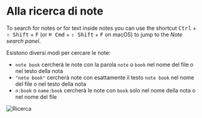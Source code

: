 # Alla ricerca di note

To search for notes or for text inside notes you can use the shortcut <kbd>Ctrl</kbd> + <kbd>⇧ Shift</kbd> + <kbd>F</kbd> (or <kbd>⌘ Cmd</kbd> + <kbd>⇧ Shift</kbd> + <kbd>F</kbd> on macOS) to jump to the _Note search panel_.

Esistono diversi modi per cercare le note:

- `note book` cercherà le note con la parola `note` o `book` nel nome del file o nel testo della nota
- `"note book"` cercherà note con esattamente il testo `note book` nel nome del file o nel testo della nota
- `n:book` o `name:book` cercherà le note con `book` solo nel nome della nota o nel nome del file

![Ricerca](/img/searching.png)

